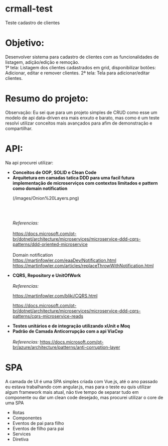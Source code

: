 # crmall-test

Teste cadastro de clientes

# Objetivo:
Desenvolver sistema para cadastro de clientes com as funcionalidades de listagem, adição/edição e remoção.              
   1ª tela: Listagem dos clientes cadastrados em grid, disponibilizar botões: Adicionar, editar e remover clientes.
   2ª tela: Tela para adicionar/editar clientes.


 # Resumo do projeto: 

 Observação: Eu sei que para um projeto simples de CRUD como esse um modelo de api data-driven era mais enxuto e barato, mas como é um teste resolvi utilizar conceitos mais avançados para afim de demonstração e compartilhar. 
 
 # API:

 Na api procurei utilizar:  
 	
<ul> 
<li><b>Conceitos de OOP, SOLID e Clean Code</b> </li>

<li><b>Arquitetura em camadas tatica DDD para uma facil futura implementação de microserviços com contextos limitados e pattern como domain notification</b> <br>

(/images/Onion%20Layers.png)

<br> <br>

<i>Referencias:</i> <br><br>
<a href="https://docs.microsoft.com/pt-br/dotnet/architecture/microservices/microservice-ddd-cqrs-patterns/ddd-oriented-microservice">
	https://docs.microsoft.com/pt-br/dotnet/architecture/microservices/microservice-ddd-cqrs-patterns/ddd-oriented-microservice 
</a> <br>
<br>
Domain notification <br> 
<a href="https://martinfowler.com/eaaDev/Notification.html">https://martinfowler.com/eaaDev/Notification.html</a><br>
<a href="https://martinfowler.com/articles/replaceThrowWithNotification.html">https://martinfowler.com/articles/replaceThrowWithNotification.html</a> <br>
</li>

<li> 
<b>CQRS, Repository e UnitOfWork</b> <br> <br>
<i>Referencias:</i>

 
<a href="https://martinfowler.com/bliki/CQRS.html">https://martinfowler.com/bliki/CQRS.html</a> <br/>

<a href="https://docs.microsoft.com/pt-br/dotnet/architecture/microservices/microservice-ddd-cqrs-patterns/cqrs-microservice-reads">https://docs.microsoft.com/pt-br/dotnet/architecture/microservices/microservice-ddd-cqrs-patterns/cqrs-microservice-reads</a><br/>

</li>

<li>
<b>Testes unitários e de integração utilizando xUnit e Moq</b>
</li>

<li> 
<b>Padrão de Camada Anticorrupção com a api ViaCep</b> <br><br>
<i>Referencias:</i>

<a href="https://docs.microsoft.com/pt-br/azure/architecture/patterns/anti-corruption-layer">
https://docs.microsoft.com/pt-br/azure/architecture/patterns/anti-corruption-layer
</a>

</li>

</ul>		



# SPA
 A camada de UI é uma SPA simples criada com Vue.js, até o ano passado eu estava trabalhando com angular.js, mas para o teste eu quis utilizar algum framework mais atual, não tive tempo de separar tudo em componente ou dar um clean code desejado, mas procurei utilizar o core de uma SPA

<ul>
	<li>Rotas</li>
	<li>Componentes</li>
	<li>Eventos de pai para filho</li>
	<li>Eventos de filho para pai</li>
	<li>Services</li>
	<li>Diretiva</li>
</ul>









  



  
   

